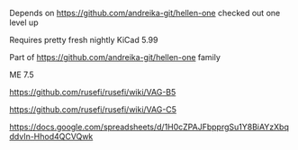 Depends on https://github.com/andreika-git/hellen-one checked out one level up

Requires pretty fresh nightly KiCad 5.99

Part of https://github.com/andreika-git/hellen-one family

ME 7.5

https://github.com/rusefi/rusefi/wiki/VAG-B5

https://github.com/rusefi/rusefi/wiki/VAG-C5

https://docs.google.com/spreadsheets/d/1H0cZPAJFbpprgSu1Y8BiAYzXbqddvIn-Hhod4QCVQwk
